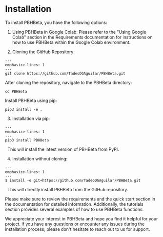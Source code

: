# Installation

To install PBHBeta, you have the following options:

1. Using PBHBeta in Google Colab: Please refer to the "Using Google Colab" section in the Requirements documentation for instructions on how to use PBHBeta within the Google Colab environment.

2. Cloning the GitHub Repository:
```{code-block}
---
emphasize-lines: 1
---
git clone https://github.com/TadeoDGAguilar/PBHBeta.git
```

After cloning the repository, navigate to the PBHBeta directory:
```{code-block}
cd PBHBeta
```

Install PBHBeta using pip:
```{code-block}
pip3 install -e .
```

3. Installation via pip:

```{code-block}
---
emphasize-lines: 1
---
pip3 install PBHBeta
```
&nbsp; This will install the latest version of PBHBeta from PyPI.


4. Installation without cloning:

```{code-block}
---
emphasize-lines: 1
---
$ install -e git+https://github.com/TadeoDGAguilar/PBHBeta.git
```
&nbsp; This will directly install PBHBeta from the GitHub repository.



Please make sure to review the requirements and the quick start section in the documentation for detailed information. Additionally, the tutorials section provides several examples of how to use PBHBeta functions.

We appreciate your interest in PBHBeta and hope you find it helpful for your project. If you have any questions or encounter any issues during the installation process, please don't hesitate to reach out to us for support.
